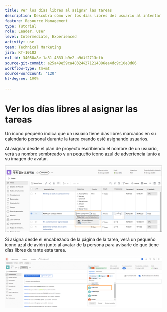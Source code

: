 ```yaml
---
title: Ver los días libres al asignar las tareas
description: Descubra cómo ver los días libres del usuario al intentar realizar asignaciones de tareas.
feature: Resource Management
type: Tutorial
role: Leader, User
level: Intermediate, Experienced
activity: use
team: Technical Marketing
jira: KT-10182
exl-id: 34058a8e-1a81-4833-b9e2-a9d3f2713efb
source-git-commit: a25a49e59ca483246271214886ea4dc9c10e8d66
workflow-type: tm+mt
source-wordcount: '120'
ht-degree: 100%

---
```


# Ver los días libres al asignar las tareas

Un icono pequeño indica que un usuario tiene días libres marcados en su calendario personal durante la tarea cuando esté asignando usuarios.

Al asignar desde el plan de proyecto escribiendo el nombre de un usuario, verá su nombre sombreado y un pequeño icono azul de advertencia junto a su imagen de avatar.

![usuario sombreado por sus días libres personales](assets/toat_01.png)

Si asigna desde el encabezado de la página de la tarea, verá un pequeño icono azul de avión junto al avatar de la persona para avisarle de que tiene días libres durante esta tarea.

![asignación de tareas al usuario](assets/toat_02.png)
